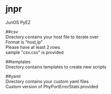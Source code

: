 # jnpr
JunOS PyEZ

##csv  
Directory contains your host file to iterate over  
Format is "host,ip"  
Please have at least 2 rows  
sample "csv.csv" is provided  

##templates  
Directory contains templates to create new scripts  

##yaml  
Directory contains your custom yaml files  
Custom version of PhyPortErrorStats provided  
